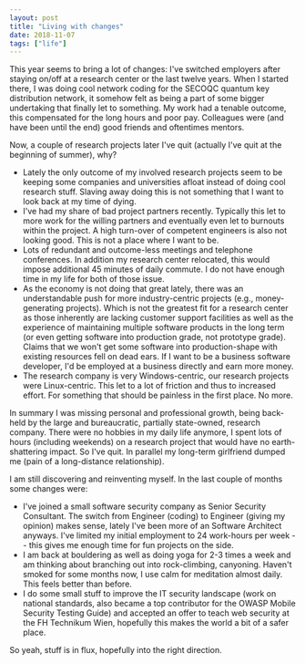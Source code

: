 ```yaml
---
layout: post
title: "Living with changes"
date: 2018-11-07
tags: ["life"]
---
```


This year seems to bring a lot of changes: I've switched employers after staying on/off at a research center or the last twelve years. When I started there, I was doing cool network coding for the SECOQC quantum key distribution network, it somehow felt as being a part of some bigger undertaking that finally let to something. My work had a tenable outcome, this compensated for the long hours and poor pay. Colleagues were (and have been until the end) good friends and oftentimes mentors.

Now, a couple of research projects later I've quit (actually I've quit at the beginning of summer), why?

* Lately the only outcome of my involved research projects seem to be keeping some companies and universities afloat instead of doing cool research stuff. Slaving away doing this is not something that I want to look back at my time of dying.
* I've had my share of bad project partners recently. Typically this let to more work for the willing partners and eventually even let to burnouts within the project. A high turn-over of competent engineers is also not looking good. This is not a place where I want to be.
* Lots of redundant and outcome-less meetings and telephone conferences. In addition my research center relocated, this would impose additional 45 minutes of daily commute. I do not have enough time in my life for both of those issue.
* As the economy is not doing that great lately, there was an understandable push for more industry-centric projects (e.g., money-generating projects). Which is not the greatest fit for a research center as those inherently are lacking customer support facilities as well as the experience of maintaining multiple software products in the long term (or even getting software into production grade, not prototype grade). Claims that we won't get some software into production-shape with existing resources fell on dead ears. If I want to be a business software developer, I'd be employed at a business directly and earn more money.
* The research company is very Windows-centric, our research projects were Linux-centric. This let to a lot of friction and thus to increased effort. For something that should be painless in the first place. No more.

In summary I was missing personal and professional growth, being back-held by the large and bureaucratic, partially state-owned, research company. There were no hobbies in my daily life anymore, I spent lots of hours (including weekends) on a research project that would have no earth-shattering impact. So I've quit. In parallel my long-term girlfriend dumped me (pain of a long-distance relationship).

I am still discovering and reinventing myself. In the last couple of months some changes were:

* I've joined a small software security company as Senior Security Consultant. The switch from Engineer (coding) to Engineer (giving my opinion) makes sense, lately I've been more of an Software Architect anyways. I've limited my initial employment to 24 work-hours per week -- this gives me enough time for fun projects on the side.
* I am back at bouldering as well as doing yoga for 2-3 times a week and am thinking about branching out into rock-climbing, canyoning. Haven't smoked for some months now, I use calm for meditation almost daily. This feels better than before.
* I do some small stuff to improve the IT security landscape (work on national standards, also became a top contributor for the OWASP Mobile Security Testing Guide) and accepted an offer to teach web security at the FH Technikum Wien, hopefully this makes the world a bit of a safer place.

So yeah, stuff is in flux, hopefully into the right direction.
